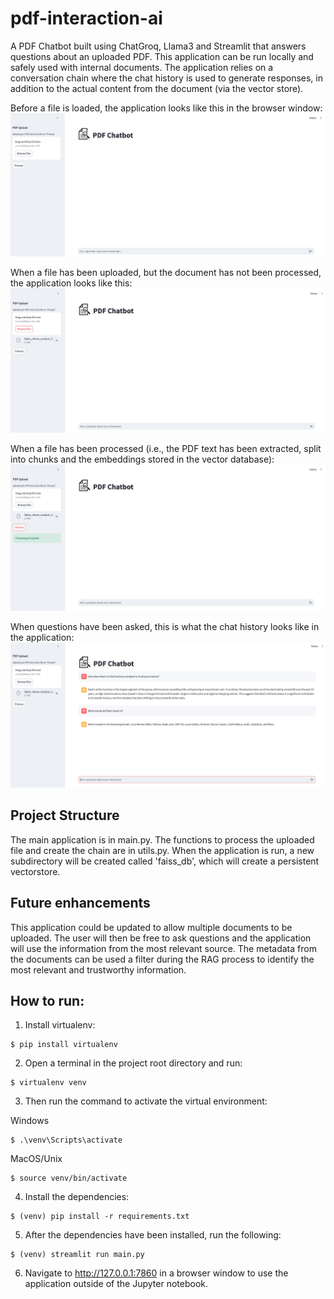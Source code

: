 # pdf-interaction-ai

A PDF Chatbot built using ChatGroq, Llama3 and Streamlit that answers questions about an uploaded PDF. This application can be run locally and safely used with internal documents. The application relies on a conversation chain where the chat history is used to generate responses, in addition to the actual content from the document (via the vector store).

Before a file is loaded, the application looks like this in the browser window:
![Screenshot of the application in the browser window before any document is uploaded and any questions are asked](examples/application-no-doc.png)

When a file has been uploaded, but the document has not been processed, the application looks like this:
![Screenshot of the application after a document has been uploaded but not processed](examples/application-doc-uploaded-unprocessed.png)

When a file has been processed (i.e., the PDF text has been extracted, split into chunks and the embeddings stored in the vector database):
![Screenshot of the application after a document has been uploaded and processed](examples/uploaded-doc-processed-no-query.png)

When questions have been asked, this is what the chat history looks like in the application:
![Screenshot of the application after a document has been uploaded, processed and a query has been sent to the chatbot](examples/application-in-use.png)


## Project Structure
The main application is in main.py. The functions to process the uploaded file and create the chain are in utils.py. When the application is run, a new subdirectory will be created called 'faiss_db', which will create a persistent vectorstore.

## Future enhancements
This application could be updated to allow multiple documents to be uploaded. The user will then be free to ask questions and the application will use the information from the most relevant source. The metadata from the documents can be used a filter during the RAG process to identify the most relevant and trustworthy information.

## How to run:
1. Install virtualenv:
```
$ pip install virtualenv
```

2. Open a terminal in the project root directory and run:
```
$ virtualenv venv
```

3. Then run the command to activate the virtual environment:

Windows
```
$ .\venv\Scripts\activate
```

MacOS/Unix
```
$ source venv/bin/activate
```

4. Install the dependencies:
```
$ (venv) pip install -r requirements.txt
```

5. After the dependencies have been installed, run the following:
```
$ (venv) streamlit run main.py
```

   
6. Navigate to http://127.0.0.1:7860 in a browser window to use the application outside of the Jupyter notebook.
